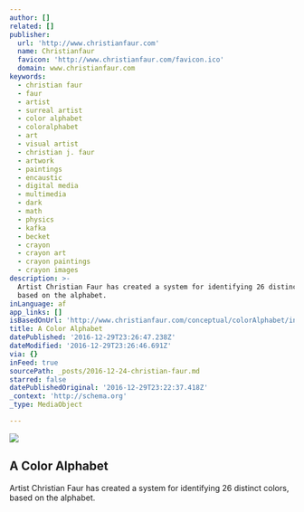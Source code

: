 ```yaml
---
author: []
related: []
publisher:
  url: 'http://www.christianfaur.com'
  name: Christianfaur
  favicon: 'http://www.christianfaur.com/favicon.ico'
  domain: www.christianfaur.com
keywords:
  - christian faur
  - faur
  - artist
  - surreal artist
  - color alphabet
  - coloralphabet
  - art
  - visual artist
  - christian j. faur
  - artwork
  - paintings
  - encaustic
  - digital media
  - multimedia
  - dark
  - math
  - physics
  - kafka
  - becket
  - crayon
  - crayon art
  - crayon paintings
  - crayon images
description: >-
  Artist Christian Faur has created a system for identifying 26 distinct colors,
  based on the alphabet.
inLanguage: af
app_links: []
isBasedOnUrl: 'http://www.christianfaur.com/conceptual/colorAlphabet/index.html'
title: A Color Alphabet
datePublished: '2016-12-29T23:26:47.238Z'
dateModified: '2016-12-29T23:26:46.691Z'
via: {}
inFeed: true
sourcePath: _posts/2016-12-24-christian-faur.md
starred: false
datePublishedOriginal: '2016-12-29T23:22:37.418Z'
_context: 'http://schema.org'
_type: MediaObject

---
```

<article style=""><img src="https://imgflo.herokuapp.com/graph/2b2431f8e7ba7b0/5477636f79cc32f159977a7285205a65/noop.jpg?input=http%3A%2F%2Fwww.christianfaur.com%2Fconceptual%2FcolorAlphabet%2Fimages_lg%2FHamlet.jpg" /><h1>A Color Alphabet</h1><p>Artist Christian Faur has created a system for identifying 26 distinct colors, based on the alphabet.</p></article>